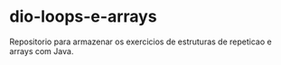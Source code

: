 # dio-loops-e-arrays
Repositorio para armazenar os exercicios de estruturas de repeticao e arrays com Java.
